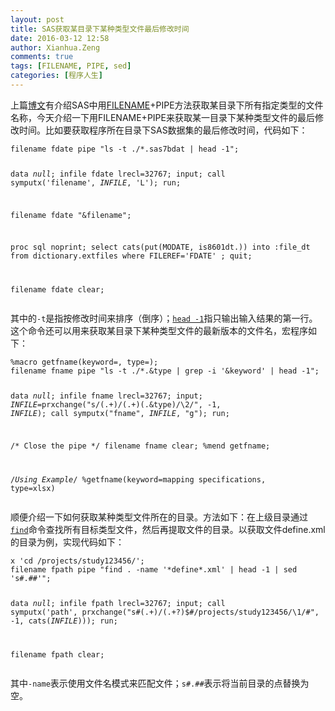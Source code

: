 ```yaml
---
layout: post
title: SAS获取某目录下某种类型文件最后修改时间
date: 2016-03-12 12:58
author: Xianhua.Zeng
comments: true
tags: [FILENAME, PIPE, sed]
categories: [程序人生]
---
```

<p>上篇<a href="http://www.xianhuazeng.com/cn?p=710" target="_blank"><span style="text-decoration: none;">博文</span></a>有介绍SAS中用<span style="text-decoration: none;"><a href="http://support.sas.com/documentation/cdl/en/hostunx/61879/HTML/default/viewer.htm#pipe.htm" target="_blank">FILENAME</a></span>+PIPE方法获取某目录下所有指定类型的文件名称，今天介绍一下用FILENAME+PIPE来获取某一目录下某种类型文件的最后修改时间。比如要获取程序所在目录下SAS数据集的最后修改时间，代码如下：</p>
<pre><code>filename fdate pipe "ls -t ./*.sas7bdat | head -1";

data _null_;
    infile fdate lrecl=32767;
    input;
    call symputx('filename', _INFILE_, 'L');
run;

filename fdate "&amp;filename";

proc sql noprint;
    select cats(put(MODATE, is8601dt.)) into :file_dt
        from dictionary.extfiles
        where FILEREF='FDATE'
        ;
quit;

filename fdate clear;
</code></pre>
<p>其中的<code>-t</code>是指按修改时间来排序（倒序）；<span style="text-decoration: none;"><a href="https://en.wikipedia.org/wiki/Head_(Unix)" target="_blank"><code>head -1</code></a></span>指只输出输入结果的第一行。这个命令还可以用来获取某目录下某种类型文件的最新版本的文件名，宏程序如下：</p>
<pre><code>%macro getfname(keyword=, type=);
filename fname pipe "ls -t ./*.&amp;type | grep -i '&amp;keyword' | head -1";

data _null_;
    infile fname lrecl=32767;
    input;
    _INFILE_=prxchange("s/(.+)\/(.+)(\.&amp;type)/\2/", -1, _INFILE_);
    call symputx("fname", _INFILE_, "g");
run;

/* Close the pipe */
filename fname clear;
%mend getfname;

/*Using Example*/
%getfname(keyword=mapping specifications, type=xlsx)
</code></pre>
<p>顺便介绍一下如何获取某种类型文件所在的目录。方法如下：在上级目录通过<span style="text-decoration: none;"><a href="https://en.wikipedia.org/wiki/Find" target="_blank"><code>find</code></a></span>命令查找所有目标类型文件，然后再提取文件的目录。以获取文件define.xml的目录为例，实现代码如下：</p>
<pre><code>x 'cd /projects/study123456/';
filename fpath pipe "find . -name '*define*.xml' | head -1 | sed 's#.##'";

data _null_;
    infile fpath lrecl=32767;
    input;
    call symputx('path', prxchange("s#(.+)/(.+?)$#/projects/study123456/\1/#", -1, cats(_INFILE_)));
run;

filename fpath clear;
</code></pre>
<p>其中<code>-name</code>表示使用文件名模式来匹配文件；<code>s#.##</code>表示将当前目录的点替换为空。</p>